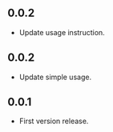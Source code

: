 ## 0.0.2
* Update usage instruction.

## 0.0.2
* Update simple usage.

## 0.0.1
* First version release.
